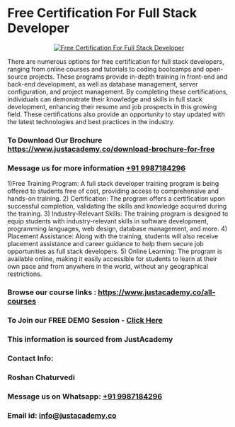 # Free Certification For Full Stack Developer

<p align="center">
  <a href="https://justacademy.co/program-detail/full-stack-web-development">
    <img src="https://justacademy.co/storage2/program_images/1704700371.webp" alt="Free Certification For Full Stack Developer">
  </a>
</p>


There are numerous options for free certification for full stack developers, ranging from online courses and tutorials to coding bootcamps and open-source projects. These programs provide in-depth training in front-end and back-end development, as well as database management, server configuration, and project management. By completing these certifications, individuals can demonstrate their knowledge and skills in full stack development, enhancing their resume and job prospects in this growing field. These certifications also provide an opportunity to stay updated with the latest technologies and best practices in the industry.
### To Download Our Brochure https://www.justacademy.co/download-brochure-for-free
### Message us for more information [+91 9987184296](https://api.whatsapp.com/send?phone=919987184296)
1)Free Training Program: A full stack developer training program is being offered to students free of cost, providing access to comprehensive and hands-on training.
2) Certification: The program offers a certification upon successful completion, validating the skills and knowledge acquired during the training.
3) Industry-Relevant Skills: The training program is designed to equip students with industry-relevant skills in software development, programming languages, web design, database management, and more.
4) Placement Assistance: Along with the training, students will also receive placement assistance and career guidance to help them secure job opportunities as full stack developers.
5) Online Learning: The program is available online, making it easily accessible for students to learn at their own pace and from anywhere in the world, without any geographical restrictions.

### Browse our course links : https://www.justacademy.co/all-courses 
### To Join our FREE DEMO Session - [Click Here](https://www.justacademy.co/register-for-course-demo)


### This information is sourced from JustAcademy
### Contact Info:
### Roshan Chaturvedi
### Message us on Whatsapp: [+91 9987184296](https://api.whatsapp.com/send?phone=919987184296)
### Email id: [info@justacademy.co](mailto:info@justacademy.co)
                    